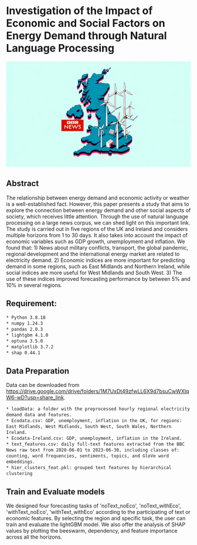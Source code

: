 # Investigation of the Impact of Economic and Social Factors on Energy Demand through Natural Language Processing

![Intro](example.png)

## Abstract

The relationship between energy demand and economic activity or weather is a well-established fact. However, this paper presents a study that aims to explore the connection between energy demand and other social aspects of society, which receives little attention. Through the use of natural language processing on a large news corpus, we can shed light on this important link. The study is carried out in five regions of the UK and Ireland and considers multiple horizons from 1 to 30 days. It also takes into account the impact of economic variables such as GDP growth, unemployment and inflation. We found that: 1) News about military conflicts, transport, the global pandemic, regional development and the international energy market are related to electricity demand. 2) Economic indices are more important for predicting demand in some regions, such as East Midlands and Northern Ireland, while social indices are more useful for West Midlands and South West. 3) The use of these indices improved forecasting performance by between 5% and 10% in several regions.


## Requirement:
```
* Python 3.8.18
* numpy 1.24.3
* pandas 2.0.3
* lightgbm 4.1.0
* optuna 3.5.0
* matplotlib 3.7.2
* shap 0.44.1
```

## Data Preparation

Data can be downloaded from https://drive.google.com/drive/folders/1M7UxDt49zfwLL6X9d7bsuCwWXIqW6-wD?usp=share_link.

```
* loadData: a folder with the preprocessed hourly regional electricity demand data and features.
* Ecodata.csv: GDP, unemployment, inflation in the UK, for regions: East Midlands, West Midlands, South West, South Wales, Northern Ireland.
* Ecodata-Ireland.csv: GDP, unemployment, inflation in the Ireland.
* text_features.csv: daily full-text features extracted from the BBC News raw text from 2020-06-01 to 2023-06-30, including classes of: counting, word frequencies, sentiments, topics, and GloVe word embeddings.
* hier_clusters_feat.pkl: grouped text features by hierarchical clustering
```

## Train and Evaluate models

We designed four forecasting tasks of 'noText_noEco', 'noText_withEco', 'withText_noEco', 'withText_withEco' according to the participating of text or economic features. By selecting the region and specific task, the user can train and evaluate the lightGBM model. We also offer the analysis of SHAP values by plotting the beeswarm, dependency, and feature importance across all the horizons.
